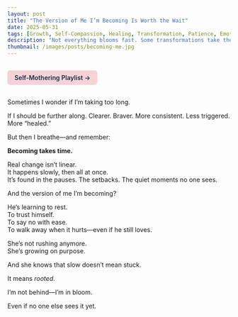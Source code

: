 ```yaml
---
layout: post
title: "The Version of Me I’m Becoming Is Worth the Wait"
date: 2025-05-31
tags: [Growth, Self-Compassion, Healing, Transformation, Patience, Emotional Resilience, Becoming]
description: "Not everything blooms fast. Some transformations take their time—and that’s okay."
thumbnail: /images/posts/becoming-me.jpg
---
```


<a href="https://music.youtube.com/playlist?list=PLuO5E1rh5RqIzePJeOjdXo62gwnYJ748_&si=NvtF0mzI9Sx2IoPu&shuffle=1" 
   target="_blank" 
   class="back-button"
   style="display:inline-block; margin: 1rem auto; background-color: #F4D3D8; color: #1A2D41; padding: 0.5rem 1rem; border-radius: 6px; font-weight: 600; text-decoration: none;">
  Self‑Mothering Playlist →
</a>

Sometimes I wonder if I’m taking too long.

If I should be further along. Clearer. Braver. More consistent. Less triggered. More “healed.”

But then I breathe—and remember:

**Becoming takes time.**

Real change isn’t linear.  
It happens slowly, then all at once.  
It’s found in the pauses. The setbacks. The quiet moments no one sees.

And the version of me I’m becoming?

He’s learning to rest.  
To trust himself.  
To say no with ease.  
To walk away when it hurts—even if he still loves.

She’s not rushing anymore.  
She’s growing on purpose.

And she knows that slow doesn’t mean stuck.

It means *rooted*.

I’m not behind—I’m in bloom.

Even if no one else sees it yet.
